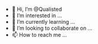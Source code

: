 - 👋 Hi, I’m @Qualisted
- 👀 I’m interested in ...
- 🌱 I’m currently learning ...
- 💞️ I’m looking to collaborate on ...
- 📫 How to reach me ...

<!---
Qualisted/Qualisted is a ✨ special ✨ repository because its `README.md` (this file) appears on your GitHub profile.
You can click the Preview link to take a look at your changes.
--->
